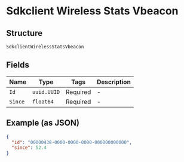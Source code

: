 
# Sdkclient Wireless Stats Vbeacon

## Structure

`SdkclientWirelessStatsVbeacon`

## Fields

| Name | Type | Tags | Description |
|  --- | --- | --- | --- |
| `Id` | `uuid.UUID` | Required | - |
| `Since` | `float64` | Required | - |

## Example (as JSON)

```json
{
  "id": "00000438-0000-0000-0000-000000000000",
  "since": 52.4
}
```

